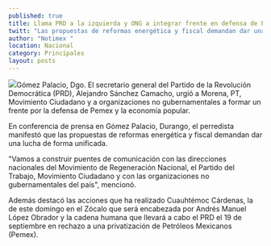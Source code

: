 ```yaml
---
published: true
title: Llama PRD a la izquierda y ONG a integrar frente en defensa de Pemex
twitt: "Las propuestas de reformas energética y fiscal demandan dar una lucha de forma unificada, señala Sánchez Camacho"
author: "Notimex "
location: Nacional
category: Principales
layout: posts
---
```


![](http://i.imgur.com/ubGBEC3m.jpg)Gómez Palacio, Dgo. El secretario general del Partido de la Revolución Democrática (PRD), Alejandro Sánchez Camacho, urgió a Morena, PT, Movimiento Ciudadano y a organizaciones no gubernamentales a formar un frente por la defensa de Pemex y la economía popular.

En conferencia de prensa en Gómez Palacio, Durango, el perredista manifestó que las propuestas de reformas energética y fiscal demandan dar una lucha de forma unificada.

"Vamos a construir puentes de comunicación con las direcciones nacionales del Movimiento de Regeneración Nacional, el Partido del Trabajo, Movimiento Ciudadano y con las organizaciones no gubernamentales del país", mencionó.

Además destacó las acciones que ha realizado Cuauhtémoc Cárdenas, la de este domingo en el Zócalo que será encabezada por Andrés Manuel López Obrador y la cadena humana que llevará a cabo el PRD el 19 de septiembre en rechazo a una privatización de Petróleos Mexicanos (Pemex).
